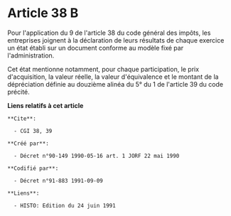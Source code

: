 # Article 38 B

Pour l'application du 9 de l'article 38 du code général des impôts, les entreprises joignent à la déclaration de leurs
résultats de chaque exercice un état établi sur un document conforme au modèle fixé par l'administration.

Cet état mentionne notamment, pour chaque participation, le prix d'acquisition, la valeur réelle, la valeur d'équivalence et
le montant de la dépréciation définie au douzième alinéa du 5° du 1 de l'article 39 du code précité.

**Liens relatifs à cet article**

	**Cite**:

	  - CGI 38, 39

	**Créé par**:

	  - Décret n°90-149 1990-05-16 art. 1 JORF 22 mai 1990

	**Codifié par**:

	  - Décret n°91-883 1991-09-09

	**Liens**:

	  - HISTO: Edition du 24 juin 1991
